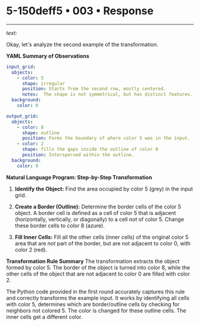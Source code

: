 # 5-150deff5 • 003 • Response

---

*text:*

Okay, let's analyze the second example of the transformation.

**YAML Summary of Observations**

```yaml
input_grid:
  objects:
    - color: 5
      shape: irregular
      position: Starts from the second row, mostly centered.
      notes:  The shape is not symmetrical, but has distinct features.
  background:
    color: 0

output_grid:
  objects:
    - color: 8
      shape: outline
      position: Forms the boundary of where color 5 was in the input.
    - color: 2
      shape: fills the gaps inside the outline of color 8
      position: Interspersed within the outline.
  background:
    color: 0
```

**Natural Language Program: Step-by-Step Transformation**

1.  **Identify the Object:** Find the area occupied by color 5 (grey) in the input grid.

2.  **Create a Border (Outline):** Determine the border cells of the color 5 object. A border cell is defined as a cell of color 5 that is adjacent (horizontally, vertically, or diagonally) to a cell *not* of color 5. Change these border cells to color 8 (azure).

3.  **Fill Inner Cells:** Fill all the other cells (inner cells) of the original color 5 area that are *not* part of the border, but are not adjacent to color 0, with color 2 (red).

**Transformation Rule Summary**
The transformation extracts the object formed by color 5. The border of the object is turned into color 8, while the other cells of the object that are not adjacent to color 0 are filled with color 2.

The Python code provided in the first round accurately captures this rule and correctly transforms the example input. It works by identifying all cells with color 5, determines which are border/outline cells by checking for neighbors not colored 5. The color is changed for these outline cells. The inner cells get a different color.

